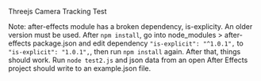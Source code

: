 Threejs Camera Tracking Test

Note: after-effects module has a broken dependency, is-explicity. An older version must be used. After `npm install`, go into node_modules > after-effects package.json and edit dependency `"is-explicit": "^1.0.1",` to `"is-explicit": "1.0.1",`, then run `npm install` again. After that, things should work. Run `node test2.js` and json data from an open After Effects project should write to an example.json file.